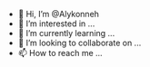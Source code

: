 - 👋 Hi, I’m @Alykonneh
- 👀 I’m interested in ...
- 🌱 I’m currently learning ...
- 💞️ I’m looking to collaborate on ...
- 📫 How to reach me ...

<!---
Alykonneh/Alykonneh is a ✨ special ✨ repository because its `README.md` (this file) appears on your GitHub profile.
You can click the Preview link to take a look at your changes.
--->
